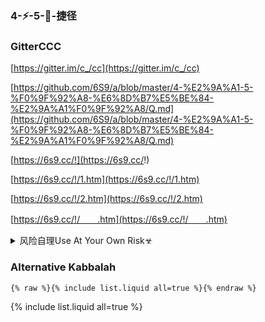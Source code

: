 ### 4-⚡-5-💨-捷径

### GitterCCC
[https://gitter.im/c_/cc](https://gitter.im/c_/cc)

[https://github.com/6S9/a/blob/master/4-%E2%9A%A1-5-%F0%9F%92%A8-%E6%8D%B7%E5%BE%84-%E2%9A%A1%F0%9F%92%A8/Q.md](https://github.com/6S9/a/blob/master/4-%E2%9A%A1-5-%F0%9F%92%A8-%E6%8D%B7%E5%BE%84-%E2%9A%A1%F0%9F%92%A8/Q.md)

[https://6s9.cc/!](https://6s9.cc/!)

[https://6s9.cc/!/1.htm](https://6s9.cc/!/1.htm)

[https://6s9.cc/!/2.htm](https://6s9.cc/!/2.htm)

[https://6s9.cc/!/　　.htm](https://6s9.cc/!/　　.htm)

<details><summary>风险自理Use At Your Own Risk☣</summary>

[A9](https://github.com/Alvin9999/new-pac/wiki/ss%E5%85%8D%E8%B4%B9%E8%B4%A6%E5%8F%B7)

</details>

### Alternative Kabbalah

```
{% raw %}{% include list.liquid all=true %}{% endraw %}
```

{% include list.liquid all=true %}
